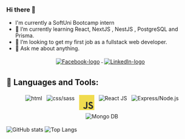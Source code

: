 ### Hi there 👋 
-  I'm currently a SoftUni Bootcamp intern
- 🌱 I’m currently learning React, NextJS , NestJS , PostgreSQL and Prisma.
- 👯  I’m looking to get my first job as a fullstack web developer.
- 💬 Ask me about anything.

<p align="center">
 <a href="https://www.facebook.com/djunov" target="_blank" rel="noopener noreferrer"> <img src="https://iconape.com/wp-content/files/yd/117914/svg/Facebook_f_logo__2019_.svg" alt="Facebook-logo" height="40" style="vertical-align:top; margin:4px"> </a>
 <a href="https://www.linkedin.com/in/petar-dzhunov-9515b6210/" target="_blank" rel="noopener noreferrer"> <img src="https://upload.wikimedia.org/wikipedia/commons/thumb/e/e9/Linkedin_icon.svg/1024px-Linkedin_icon.svg.png" alt="LinkedIn-logo" height="40" style="vertical-align:top; margin:4px"></a>
 <a href="mailto:petar.djunov@abv.bg> <img src="https://cdn.jsdelivr.net/npm/simple-icons@v3/icons/gmail.svg" alt="email" height="40" style="vertical-align:top; margin:4px"></a>
</p>


## 🧰 Languages and Tools:
<p align="center">
<img src="https://upload.wikimedia.org/wikipedia/commons/thumb/6/61/HTML5_logo_and_wordmark.svg/2048px-HTML5_logo_and_wordmark.svg.png" alt="html" height="40" style="vertical-align:top; margin:4px">
<img src="https://boffincoders.com/wp-content/uploads/2021/05/convert-css-to-sass-or-scss-expeditiously.jpg" alt="css/sass" height="40" style="vertical-align:top; margin:4px">
<img src="https://raw.githubusercontent.com/github/explore/80688e429a7d4ef2fca1e82350fe8e3517d3494d/topics/javascript/javascript.png" alt="Javascript" height="40" style="vertical-align:top; margin:4px">
<img src="https://upload.wikimedia.org/wikipedia/commons/thumb/a/a7/React-icon.svg/1280px-React-icon.svg.png" alt="React JS" height="40" style="vertical-align:top; margin:4px">
<img src="https://miro.medium.com/max/1051/1*q9myzo5Au8OfsaSrCodNmw.png" alt="Express/Node.js" height="40" style="vertical-align:top; margin:4px">
<img src="https://www.pngkit.com/png/detail/225-2254691_9kib-354x415-unnamed-mongodb-logo-svg.png" alt="Mongo DB" height="40" style="vertical-align:top; margin:4px">
</p>

![GitHub stats](https://github-readme-stats.vercel.app/api?username=PetyrDzhunov&show_icons=true&theme=aura)
![Top Langs](https://github-readme-stats.vercel.app/api/top-langs/?username=PetyrDzhunov&theme=aura)               
